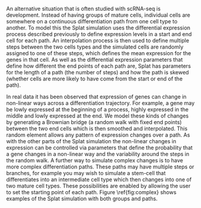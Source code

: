 An alternative situation that is often studied with scRNA-seq is development. Instead of having groups of mature cells, individual cells are somewhere on a continuous differentiation path from one cell type to another. To model this the Splat simulation uses the differential expression process described previously to define expression levels in a start and end cell for each path. An interpolation process is then used to define multiple steps between the two cells types and the simulated cells are randomly assigned to one of these steps, which defines the mean expression for the genes in that cell. As well as the differential expression parameters that define how different the end points of each path are, Splat has parameters for the length of a path (the number of steps) and how the path is skewed (whether cells are more likely to have come from the start or end of the path).

In real data it has been observed that expression of genes can change in non-linear ways across a differentiation trajectory. For example, a gene may be lowly expressed at the beginning of a process, highly expressed in the middle and lowly expressed at the end. We model these kinds of changes by generating a Brownian bridge (a random walk with fixed end points) between the two end cells which is then smoothed and interpolated. This random element allows any pattern of expression changes over a path. As with the other parts of the Splat simulation the non-linear changes in expression can be controlled via parameters that define the probability that a gene changes in a non-linear way and the variability around the steps in the random walk. A further way to simulate complex changes is to have more complex differentiation paths. These paths may have multiple steps or branches, for example you may wish to simulate a stem-cell that differentiates into an intermediate cell type which then changes into one of two mature cell types. These possibilities are enabled by allowing the user to set the starting point of each path. Figure \ref{fig:complex} shows examples of the Splat simulation with both groups and paths.